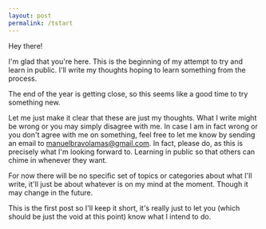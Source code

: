 ```yaml
---
layout: post
permalink: /tstart
---
```

Hey there!

I'm glad that you're here.
This is the beginning of my attempt to try and learn in public.
I'll write my thoughts hoping to learn something from the process.

The end of the year is getting close, so this seems like a good time to try something new.

Let me just make it clear that these are just my thoughts.
What I write might be wrong or you may simply disagree with me.
In case I am in fact wrong or you don't agree with me on something, feel free to let me know by sending an email to [manuelbravolamas@gmail.com](mailto:manuelbravolamas@gmail.com).
In fact, please do, as this is precisely what I'm looking forward to.
Learning in public so that others can chime in whenever they want.

For now there will be no specific set of topics or categories about what I'll write, it'll just be about whatever is on my mind at the moment.
Though it may change in the future.

This is the first post so I'll keep it short, it's really just to let you (which should be just the void at this point) know what I intend to do.